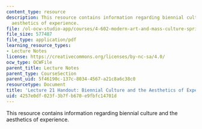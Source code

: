 ```yaml
---
content_type: resource
description: This resource contains information regarding biennial culture and the
  aesthetics of experience.
file: /ol-ocw-studio-app/courses/4-602-modern-art-and-mass-culture-spring-2012/4257e0df023f3b7fb670e9fbfc14701d_MIT4_602S12_lec21.pdf
file_size: 577487
file_type: application/pdf
learning_resource_types:
- Lecture Notes
license: https://creativecommons.org/licenses/by-nc-sa/4.0/
ocw_type: OCWFile
parent_title: Lecture Notes
parent_type: CourseSection
parent_uid: 5f46190c-137c-8034-4567-a21c8a6c38c0
resourcetype: Document
title: 'Lecture 21 Handout: Biennial Culture and the Aesthetics of Experience'
uid: 4257e0df-023f-3b7f-b670-e9fbfc14701d
---
```

This resource contains information regarding biennial culture and the aesthetics of experience.